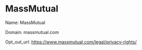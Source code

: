 # MassMutual

Name: MassMutual

Domain: massmutual.com

Opt_out_url: https://www.massmutual.com/legal/privacy-rights/
